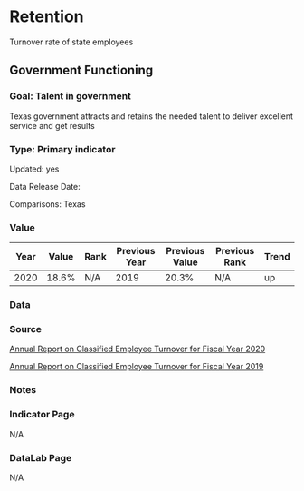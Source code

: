 # Retention

Turnover rate of state employees

## Government Functioning

### Goal: Talent in government

Texas government attracts and retains the needed talent to deliver excellent service and get results

### Type: Primary indicator

Updated: yes

Data Release Date: 

Comparisons: Texas

### Value

| Year      |  Value      | Rank        | Previous Year | Previous Value | Previous Rank | Trend | 
| ----------- | ----------- | ----------- | ----------- | ----------- | ----------- | -----------|
|   2020      |  18.6%      |    N/A     |    2019     |     20.3%   |     N/A      |     up    | 


### Data

### Source

[Annual Report on Classified Employee Turnover for Fiscal Year 2020](https://sao.texas.gov/SAOReports/ReportNumber?id=21-703)

[Annual Report on Classified Employee Turnover for Fiscal Year 2019](https://sao.texas.gov/SAOReports/ReportNumber?id=20-703)



### Notes

### Indicator Page

N/A


### DataLab Page

N/A